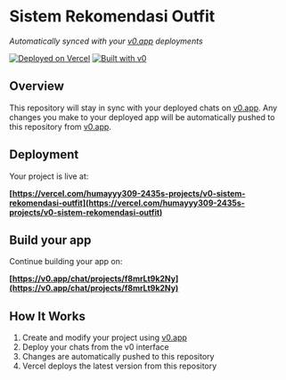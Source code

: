 # Sistem Rekomendasi Outfit

*Automatically synced with your [v0.app](https://v0.app) deployments*

[![Deployed on Vercel](https://img.shields.io/badge/Deployed%20on-Vercel-black?style=for-the-badge&logo=vercel)](https://vercel.com/humayyy309-2435s-projects/v0-sistem-rekomendasi-outfit)
[![Built with v0](https://img.shields.io/badge/Built%20with-v0.app-black?style=for-the-badge)](https://v0.app/chat/projects/f8mrLt9k2Ny)

## Overview

This repository will stay in sync with your deployed chats on [v0.app](https://v0.app).
Any changes you make to your deployed app will be automatically pushed to this repository from [v0.app](https://v0.app).

## Deployment

Your project is live at:

**[https://vercel.com/humayyy309-2435s-projects/v0-sistem-rekomendasi-outfit](https://vercel.com/humayyy309-2435s-projects/v0-sistem-rekomendasi-outfit)**

## Build your app

Continue building your app on:

**[https://v0.app/chat/projects/f8mrLt9k2Ny](https://v0.app/chat/projects/f8mrLt9k2Ny)**

## How It Works

1. Create and modify your project using [v0.app](https://v0.app)
2. Deploy your chats from the v0 interface
3. Changes are automatically pushed to this repository
4. Vercel deploys the latest version from this repository
